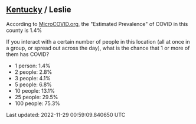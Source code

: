 
## [Kentucky](/united-states/kentucky) / Leslie

According to [MicroCOVID.org](http://microcovid.org),
the "Estimated Prevalence" of COVID in this county is 1.4%

If you interact with a certain number of people in this location
(all at once in a group, or spread out across the day), what is the chance that
1 or more of them has COVID?

- 1 person: 1.4%
- 2 people: 2.8%
- 3 people: 4.1%
- 5 people: 6.8%
- 10 people: 13.1%
- 25 people: 29.5%
- 100 people: 75.3%

Last updated: 2022-11-29 00:59:09.840650 UTC
